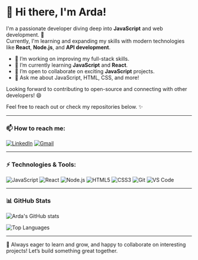 # 👋 Hi there, I'm Arda!

I'm a passionate developer diving deep into **JavaScript** and web development. 🚀  
Currently, I'm learning and expanding my skills with modern technologies like **React**, **Node.js**, and **API development**.

- 🔭 I’m working on improving my full-stack skills.
- 🌱 I’m currently learning **JavaScript** and **React**.
- 🤝 I’m open to collaborate on exciting **JavaScript** projects.
- 💬 Ask me about JavaScript, HTML, CSS, and more!

Looking forward to contributing to open-source and connecting with other developers! 😄

Feel free to reach out or check my repositories below. ✨

---

### 📫 How to reach me:

[![LinkedIn](https://img.shields.io/badge/-Arda%20Gökçe-blue?style=flat-square&logo=linkedin&logoColor=white&link=https://www.linkedin.com/in/arda-gökçe-4a510a98)](https://www.linkedin.com/in/arda-gökçe-4a510a98)
[![Gmail](https://img.shields.io/badge/-ardagokceg@gmail.com-c14438?style=flat-square&logo=gmail&logoColor=white&link=mailto:ardagokceg@gmail.com)](mailto:ardagokceg@gmail.com)

---

### ⚡ Technologies & Tools:
![JavaScript](https://img.shields.io/badge/-JavaScript-yellow?style=flat-square&logo=javascript)
![React](https://img.shields.io/badge/-React-blue?style=flat-square&logo=react)
![Node.js](https://img.shields.io/badge/-Node.js-green?style=flat-square&logo=node.js)
![HTML5](https://img.shields.io/badge/-HTML5-E34F26?style=flat-square&logo=html5&logoColor=white)
![CSS3](https://img.shields.io/badge/-CSS3-1572B6?style=flat-square&logo=css3)
![Git](https://img.shields.io/badge/-Git-F05032?style=flat-square&logo=git&logoColor=white)
![VS Code](https://img.shields.io/badge/-VS%20Code-007ACC?style=flat-square&logo=visual-studio-code)

---

### 📊 GitHub Stats

![Arda's GitHub stats](https://github-readme-stats.vercel.app/api?username=gokcearda&show_icons=true&theme=radical)

![Top Languages](https://github-readme-stats.vercel.app/api/top-langs/?username=gokcearda&layout=compact&theme=radical)

---

🚀 Always eager to learn and grow, and happy to collaborate on interesting projects! Let’s build something great together.
